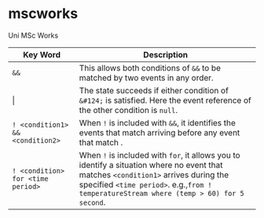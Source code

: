 # mscworks
Uni MSc Works

Key Word|Description
---------|---------
`&&`|This allows both conditions of `&&` to be matched by two events in any order.|
&#124; |The state succeeds if either condition of `&#124;` is satisfied. Here the event reference of the other condition is `null`.|
`! <condition1> && <condition2>`| When `!` is included with `&&`, it identifies the events that match <condition2> arriving before any event that match <condition1>.|
`! <condition> for <time period>`| When `!` is included with `for`, it allows you to identify a situation where no event that matches `<condition1>` arrives during the specified `<time period>`.  e.g.,`from ! temperatureStream where (temp > 60) for 5 second`.|


